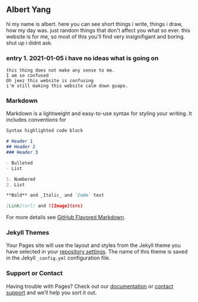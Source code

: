## Albert Yang
hi my name is albert. here you can see short things i write, things i draw, how my day was. just random things that don't affect you what so ever. 
this website is for me, so most of this you'll find very insignifigant and boring. shut up i didnt ask.

### entry 1. 2021-01-05 i have no ideas what is going on
```
this thing does not make any sense to me.
I am so confused
Oh jeez this website is confusing
i'm still making this website calm down guapo.
```
### Markdown

Markdown is a lightweight and easy-to-use syntax for styling your writing. It includes conventions for

```markdown
Syntax highlighted code block

# Header 1
## Header 2
### Header 3

- Bulleted
- List

1. Numbered
2. List

**Bold** and _Italic_ and `Code` text

[Link](url) and ![Image](src)
```

For more details see [GitHub Flavored Markdown](https://guides.github.com/features/mastering-markdown/).

### Jekyll Themes

Your Pages site will use the layout and styles from the Jekyll theme you have selected in your [repository settings](https://github.com/ctrl-albert-yang/ctrl-shift-alb/settings). The name of this theme is saved in the Jekyll `_config.yml` configuration file.

### Support or Contact

Having trouble with Pages? Check out our [documentation](https://docs.github.com/categories/github-pages-basics/) or [contact support](https://github.com/contact) and we’ll help you sort it out.

